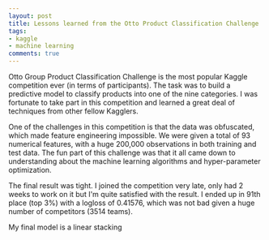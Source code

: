 ```yaml
---
layout: post
title: Lessons learned from the Otto Product Classification Challenge
tags:
- kaggle
- machine learning
comments: true
---
```


Otto Group Product Classification Challenge is the most popular Kaggle competition ever (in terms of participants). The task was to build a predictive model to classify products into one of the nine categories. I was fortunate to take part in this competition and learned a great deal of techniques from other fellow Kagglers.

One of the challenges in this competition is that the data was obfuscated, which made feature engineering impossible. We were given a total of 93 numerical features, with a huge 200,000 observations in both training and test data. The fun part of this challenge was that it all came down to understanding about the machine learning algorithms and hyper-parameter optimization.

The final result was tight. I joined the competition very late, only had 2 weeks to work on it but I'm quite satisfied with the result. I ended up in 91th place (top 3%) with a logloss of 0.41576, which was not bad given a huge number of competitors (3514 teams).

My final model is a linear stacking
